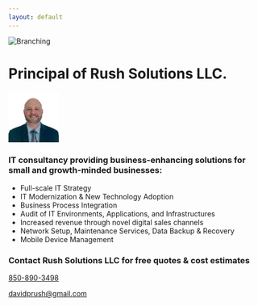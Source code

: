 ```yaml
---
layout: default
---
```

![Branching](/assets/images/banner-img.png)

<!--
[Link to another page](./another-page.html).
--->

# Principal of Rush Solutions LLC.

<img src="/assets/images/thumbnail.png" width="100" height="100"/>

### IT consultancy providing business-enhancing solutions for small and growth-minded businesses:
<ul>
    <li> 
        Full-scale IT Strategy
    </li>
    <li> 
        IT Modernization & New Technology Adoption
    </li>
    <li> 
        Business Process Integration
    </li>
    <li> 
        Audit of IT Environments, Applications, and Infrastructures
    </li>
    <li> 
        Increased revenue through novel digital sales channels
    </li>
    <li> 
        Network Setup, Maintenance Services, Data Backup & Recovery
    </li>
    <li> 
        Mobile Device Management
    </li>
</ul>

<!---
## Blogs, Posts, Articles, & Stuff I'm thinking about...
<ul>
    {% for post in site.posts %}
    <li>
        <a href="{{ post.url }}">{{ post.title }}</a>
    </li>
    {% endfor %}
</ul>
--->

### Contact Rush Solutions LLC for free quotes & cost estimates

<a href="tel:850-890-3498">850-890-3498</a>

<a href = "mailto: davidprush@gmail.com">davidprush@gmail.com</a>
